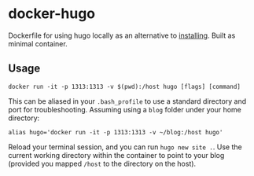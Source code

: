 # docker-hugo

Dockerfile for using hugo locally as an alternative to [installing](https://gohugo.io/getting-started/installing/). Built as minimal container.

## Usage

    docker run -it -p 1313:1313 -v $(pwd):/host hugo [flags] [command]

This can be aliased in your `.bash_profile` to use a standard directory and port for troubleshooting. Assuming using a `blog` folder under your home directory:

    alias hugo='docker run -it -p 1313:1313 -v ~/blog:/host hugo'

Reload your terminal session, and you can run `hugo new site .`. Use the current working directory within the container to point to your blog (provided you mapped `/host` to the directory on the host).
